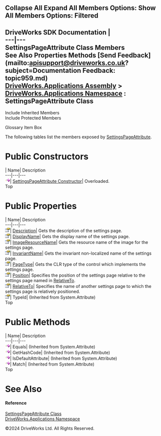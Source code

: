        

 Collapse All Expand All  Members Options: Show All  Members Options: Filtered   
---  
DriveWorks SDK Documentation  |   
---|---  
SettingsPageAttribute Class Members   
See Also Properties Methods [Send Feedback](mailto:apisupport@driveworks.co.uk?subject=Documentation Feedback: topic959.md)  
[DriveWorks.Applications Assembly](topic13.md) > [DriveWorks.Applications Namespace](topic16.md) : SettingsPageAttribute Class  
---  
  
Include Inherited Members    
Include Protected Members  


Glossary Item Box

The following tables list the members exposed by [SettingsPageAttribute](topic959.md).

# Public Constructors

| Name| Description  
---|---|---  
![Public Constructor](dotnetimages/publicConstructor.gif)| [SettingsPageAttribute Constructor](topic965.md)| Overloaded.   
Top

# Public Properties

| Name| Description  
---|---|---  
![Public Property](dotnetimages/publicProperty.gif)| [Description](topic968.md)| Gets the description of the settings page.   
![Public Property](dotnetimages/publicProperty.gif)| [DisplayName](topic969.md)| Gets the display name of the settings page.   
![Public Property](dotnetimages/publicProperty.gif)| [ImageResourceName](topic970.md)| Gets the resource name of the image for the settings page.   
![Public Property](dotnetimages/publicProperty.gif)| [InvariantName](topic971.md)| Gets the invariant non-localized name of the settings page.   
![Public Property](dotnetimages/publicProperty.gif)| [PageType](topic972.md)| Gets the CLR type of the control which implements the settings page.   
![Public Property](dotnetimages/publicProperty.gif)| [Position](topic973.md)| Specifies the position of the settings page relative to the settings page named in [RelativeTo](topic974.md).   
![Public Property](dotnetimages/publicProperty.gif)| [RelativeTo](topic974.md)| Specifies the name of another settings page to which the settings page is relatively positioned.   
![Public Property](dotnetimages/publicProperty.gif)| TypeId|  (Inherited from System.Attribute)  
Top

# Public Methods

| Name| Description  
---|---|---  
![Public Method](dotnetimages/publicMethod.gif)| Equals|  (Inherited from System.Attribute)  
![Public Method](dotnetimages/publicMethod.gif)| GetHashCode|  (Inherited from System.Attribute)  
![Public Method](dotnetimages/publicMethod.gif)| IsDefaultAttribute|  (Inherited from System.Attribute)  
![Public Method](dotnetimages/publicMethod.gif)| Match|  (Inherited from System.Attribute)  
Top

# See Also

#### Reference

[SettingsPageAttribute Class](topic959.md)   
[DriveWorks.Applications Namespace](topic16.md)

©2024 DriveWorks Ltd. All Rights Reserved.
